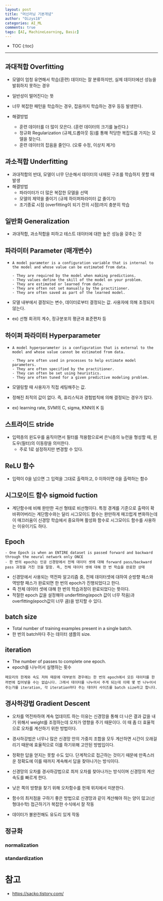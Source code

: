 ```yaml
---
layout: post
title: "머신러닝 기본개념"
author: "Oizys18"
categories: AI_ML
comments: true
tags: [AI, MachineLearning, Basic]
---
```


* TOC
{:toc}
* * *


## 과대적합 Overfitting

- 모델이 엄청 유연해서 학습(훈련) 데이터는 잘 분류하지만, 실제 데이터에선 성능을 발휘하지 못하는 경우
- 일반성이 떨어진다는 뜻
- 너무 복잡한 패턴을 학습하는 경우, 잡음까지 학습하는 경우 등등 발생한다.

- 해결방법
  - 훈련 데이터를 더 많이 모은다. (훈련 데이터의 크기를 늘린다.)
  - 정규화 Regularization (규제,드롭아웃 등)를 통해 적당한 복잡도를 가지는 모델을 찾는다. 
  - 훈련 데이터의 잡음을 줄인다. (오류 수정, 이상치 제거) 

## 과소적합 Underfitting

- 과대적합의 반대, 모델이 너무 단순해서 데이터의 내재된 구조를 학습하지 못할 때 발생
- 해결방법
  - 파라미터가 더 많은 복잡한 모델을 선택
  - 모델의 제약을 줄이기 (규제 하이퍼파라미터 값 줄이기)
  - 조기종료 시점 (overfitting이 되기 전의 시점)까지 충분히 학습

## 일반화 Generalization

- 과대적합, 과소적합을 피하고 테스트 데이터에 대한 높은 성능을 갖추는 것

## 파라미터 Parameter (매개변수)

- ```
  A model parameter is a configuration variable that is internal to the model and whose value can be estimated from data.
  
  - They are required by the model when making predictions.
  - They values define the skill of the model on your problem.
  - They are estimated or learned from data.
  - They are often not set manually by the practitioner.
  - They are often saved as part of the learned model.
  ```

- 모델 내부에서 결정되는 변수, 데이터로부터 결정되는 값. 사용자에 의해 조정되지 않는다.

- ex) 선형 회귀의 계수,  정규분포의 평균과 표준편차 등 

## 하이퍼 파라미터 Hyperparameter

- ```
  A model hyperparameter is a configuration that is external to the model and whose value cannot be estimated from data.
  
  - They are often used in processes to help estimate model parameters.
  - They are often specified by the practitioner.
  - They can often be set using heuristics.
  - They are often tuned for a given predictive modeling problem.
  ```

- 모델링할 때 사용자가 직접 세팅해주는 값.

- 정해진 최적의 값이 없다. 즉, 휴리스틱과 경험법칙에 의해 결정되는 경우가 많다. 

- ex) learning rate, SVM의 C, sigma, KNN의 K 등

## 스트라이드 stride

- 입력층의 윈도우를 움직이면서 필터를 적용함으로써 은닉층의 뉴런을 형성할 때, 윈도우(필터)의 이동량을 의미한다.
  - 주로 1로 설정하지만 변경할 수 있다.

## ReLU 함수

- 입력이 0을 넘으면 그 입력을 그대로 출력하고, 0 이하이면 0을 출력하는 함수

## 시그모이드 함수 sigmoid fuction

- 계단함수에 비해 완만한 곡선 형태로 비선형이다. 특정 경계를 기준으로 출력이 확 바뀌어버리는 계단함수와는 달리 시그모이드 함수는 완만하게 매끄럽게 변화하는데 이 매끄러움이 신경망 학습에서 중요하며 활성화 함수로 시그모이드 함수를 사용하는 이유이기도 하다.

## Epoch 
```
- One Epoch is when an ENTIRE dataset is passed forward and backward through the neural network only ONCE
- 한 번의 epoch는 인공 신경망에서 전체 데이터 셋에 대해 forward pass/backward pass 과정을 거친 것을 말함. 즉, 전체 데이터 셋에 대해 한 번 학습을 완료한 상태
```
- 신경망에서 사용되는 역전파 알고리즘 중, 전체 데이터셋에 대하여 순방향 패스와 역방향 패스가 완료되면 한 번의 epoch가 진행되었다고 한다.
- 즉 전체 데이터 셋에 대해 한 번의 학습과정이 완료되었다는 뜻이다. 
- 적절한 epoch 값을 설정해야 underfitting(epoch 값이 너무 작음)과 overfitting(epoch값이 너무 큼)을 방지할 수 있다.

## batch size
- Total number of training examples present in a single batch.
- 한 번의 batch마다 주는 데이터 샘플의 size. 

## iteration
- The number of passes to complete one epoch.
- epoch를 나누어서 실행하는 횟수
```
메모리의 한계와 속도 저하 때문에 대부분의 경우에는 한 번의 epoch에서 모든 데이터를 한꺼번에 집어넣을 수는 없습니다. 그래서 데이터를 나누어서 주게 되는데 이때 몇 번 나누어서 주는가를 iteration, 각 iteration마다 주는 데이터 사이즈를 batch size라고 합니다.
```

## 경사하강법 Gradient Descent

- 오차를 역전파하여 계속 업데이트 하는 이유는 신경망을 통해 더 나은 결과 값을 내기 위해서 weight를 조정하는데 오차가 영향을 주기 때문이다. 이 때 좀 더 효율적으로 오차를 계산하기 위한 방법이다.

- 경사하강법은 너무나 많은 신경망 안의 가중치 조합을 모두 계산하면 시간이 오래걸리기 때문에 효율적으로 이를 하기위해 고안된 방법입이다. 

- 정확한 답을 얻지는 못할 수도 있다. 단계적으로 접근하는 것이기 때문에 만족스러운 정확도에 이를 때까지 계속해서 답을 찾아나가는 방식이다.

- 신경망의 오차를 경사하강법으로 최저 오차를 찾아나가는 방식이며 신경망의 계산 속도를 빠르게 한다.

- 낮은 쪽의 방향을 찾기 위해 오차함수를 현재 위치에서 미분한다.

- 함수의 최저점을 구하기 좋은 방법으로 신경망과 같이 계산해야 하는 양이 많고(선형대수학) 접근하기가 복잡한 수식에서 잘 작동

- 데이터가 불완전해도 유도리 있게 작동

## 정규화
### normalization

### standardization


# 참고

- https://sacko.tistory.com/